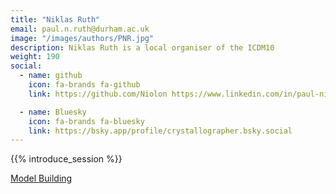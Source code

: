```yaml
---
title: "Niklas Ruth"
email: paul.n.ruth@durham.ac.uk
image: "/images/authors/PNR.jpg"
description: Niklas Ruth is a local organiser of the ICDM10
weight: 190 
social:
  - name: github
    icon: fa-brands fa-github
    link: https://github.com/Niolon https://www.linkedin.com/in/paul-niklas-ruth-a07281281/

  - name: Bluesky
    icon: fa-brands fa-bluesky
    link: https://bsky.app/profile/crystallographer.bsky.social
---
```


{{% introduce_session %}}

[Model Building](/topics/09_model-building)